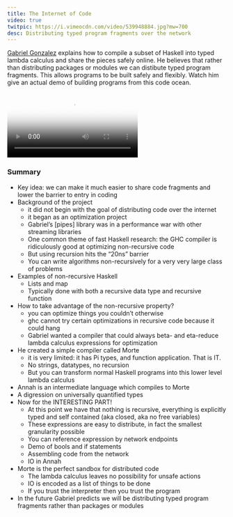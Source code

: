 ```yaml
---
title: The Internet of Code
video: true
twitpic: https://i.vimeocdn.com/video/539948884.jpg?mw=700
desc: Distributing typed program fragments over the network
---
```


[Gabriel Gonzalez](http://www.haskellforall.com/) explains how to
compile a subset of Haskell into typed lambda calculus and share
the pieces safely online. He believes that rather than distributing
packages or modules we can distibute typed program fragments. This
allows programs to be built safely and flexibly. Watch him give an
actual demo of building programs from this code ocean.

<video poster="https://i.vimeocdn.com/video/539948884.jpg?mw=700" class="video-js vjs-default-skin" controls preload="auto">
  <source src="https://player.vimeo.com/external/142572841.hd.mp4?s=97d89c76d0e85b440a909f4c1044e701" type="video/mp4">
</video>

### Summary

- Key idea: we can make it much easier to share code fragments and lower the barrier to entry in coding
- Background of the project
    - it did not begin with the goal of distributing code over the internet
    - it began as an optimization project
    - Gabriel’s [pipes] library was in a performance war with other streaming libraries
    - One common theme of fast Haskell research: the GHC compiler is ridiculously good at optimizing non-recursive code
    - But using recursion hits the “20ns” barrier
    - You can write algorithms non-recursively for a very very large class of problems
- Examples of non-recursive Haskell
    - Lists and map
    - Typically done with both a recursive data type and recursive function
- How to take advantage of the non-recursive property?
    - you can optimize things you couldn’t otherwise
    - ghc cannot try certain optimizations in recursive code because it could hang
    - Gabriel wanted a compiler that could always beta- and eta-reduce lambda calculus expressions for optimization
- He created a simple compiler called Morte
    - it is very limited: it has Pi types, and function application. That is IT.
    - No strings, datatypes, no recursion
    - But you can transform normal Haskell programs into this lower level lambda calculus
- Annah is an intermediate language which compiles to Morte
- A digression on universally quantified types
- Now for the INTERESTING PART!
    - At this point we have that nothing is recursive, everything is explicitly typed and self contained (aka closed, aka no free variables)
    - These expressions are easy to distribute, in fact the smallest granularity possible
    - You can reference expression by network endpoints
    - Demo of bools and if statements
    - Assembling code from the network
    - IO in Annah
- Morte is the perfect sandbox for distributed code
    - The lambda calculus leaves no possibility for unsafe actions
    - IO is encoded as a list of things to be done
    - If you trust the interpreter then you trust the program
- In the future Gabriel predicts we will be distributing typed program fragments rather than packages or modules

